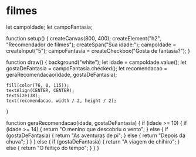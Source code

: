 # filmes
let campoIdade;
let campoFantasia;

function setup() {
  createCanvas(800, 400);
  createElement("h2", "Recomendador de filmes");
  createSpan("Sua idade:");
  campoIdade = createInput("5");
  campoFantasia = createCheckbox("Gosta de fantasia?");
}


function draw() {
    background("white");
    let idade = campoIdade.value();
    let gostaDeFantasia = campoFantasia.checked();
    let recomendacao = geraRecomendacao(idade, gostaDeFantasia);

    fill(color(76, 0, 115));
    textAlign(CENTER, CENTER);
    textSize(38);
    text(recomendacao, width / 2, height / 2);
}

function geraRecomendacao(idade, gostaDeFantasia) {
    if (idade >= 10) {
        if (idade >= 14) {
            return "O menino que descobriu o vento";
        } else {
            if (gostaDeFantasia) {
                return "As aventuras de pi";
            } else {
                return "Depois da chuva";
            }
        }
    } else {
        if (gostaDeFantasia) {
            return "A viagem de chihiro";
        } else {
            return "O feitiço do tempo";
        }
    }
}
